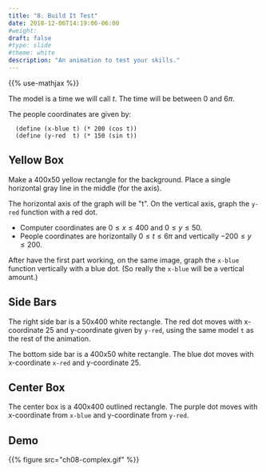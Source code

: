 ```yaml
---
title: "8. Build It Test"
date: 2018-12-06T14:19:06-06:00
#weight: 
draft: false
#type: slide
#theme: white
description: "An animation to test your skills."
---
```


{{% use-mathjax %}}

The model is a time we will call $t$. The time will be between $0$ and $6\pi$.

The people coordinates are given by:

      (define (x-blue t) (* 200 (cos t))
      (define (y-red  t) (* 150 (sin t))


## Yellow Box

Make a 400x50 yellow rectangle for the background.
Place a single horizontal gray line in the middle (for the axis).

The horizontal axis of the graph will be "t". On the vertical axis,
graph the `y-red` function with a red dot.

* Computer coordinates are $0 \le x \le 400$ and $0 \le y \le 50$.
* People coordinates are horizontally $0\le t \le 6\pi$ and vertically
  $-200 \le
  y \le 200$.
   
After have the first part working, on the same image, graph the
`x-blue` function vertically with a blue dot. (So really the `x-blue` will
be a vertical amount.)

## Side Bars

The right side bar is a 50x400 white rectangle.  The red dot moves
with x-coordinate 25 and y-coordinate given by `y-red`, using the same model `t` as the rest of the animation.

The bottom side bar is a 400x50 white rectangle. The blue dot moves with x-coordinate `x-red` and y-coordinate 25.

## Center Box

The center box is a 400x400 outlined rectangle. The purple dot moves
with x-coordinate from `x-blue` and y-coordinate from `y-red`.

## Demo

{{% figure src="ch08-complex.gif" %}}

